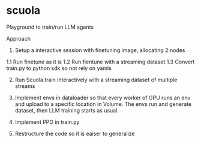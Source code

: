 # scuola

Playground to train/run LLM agents 

Approach 


1. Setup a interactive session with finetuning image, allocating 2 nodes

1.1 Run finetune as it is 
1.2 Run fientune with a streaming dataset 
1.3 Convert train.py to python sdk so not rely on yamls

2. Run Scuola.train interactively with a streaming dataset of multiple streams

3. Implement envs in dataloader so that every worker of GPU runs an env and upload to a specific location in Volume. The envs run and generate dataset, then LLM training starts as usual.

4. Implement PPO in train.py

5. Restructure the code so it is eaiser to generalize

